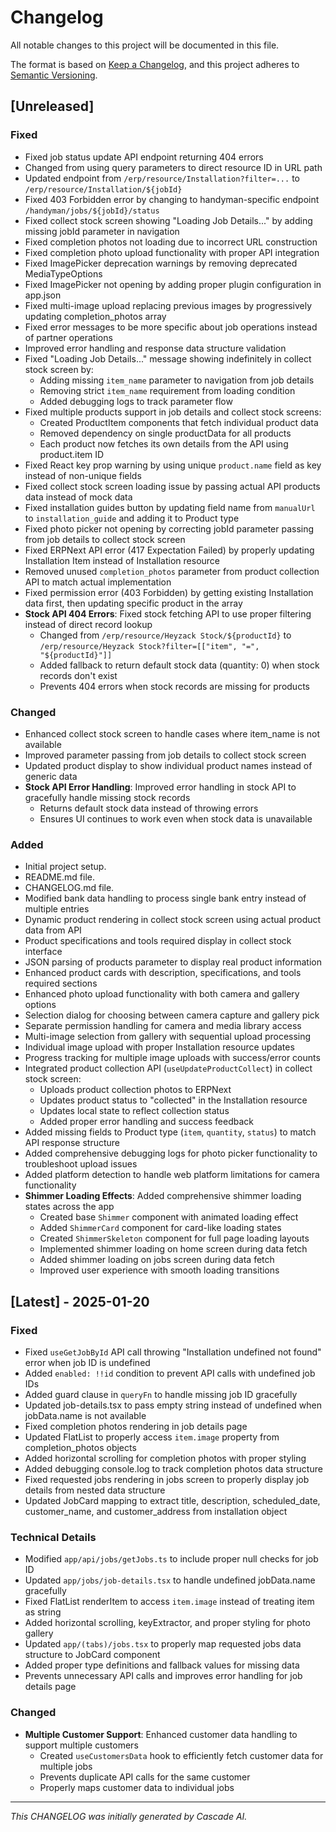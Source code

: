 # Changelog

All notable changes to this project will be documented in this file.

The format is based on [Keep a Changelog](https://keepachangelog.com/en/1.0.0/),
and this project adheres to [Semantic Versioning](https://semver.org/spec/v2.0.0.html).

## [Unreleased]

### Fixed
- Fixed job status update API endpoint returning 404 errors
- Changed from using query parameters to direct resource ID in URL path
- Updated endpoint from `/erp/resource/Installation?filter=...` to `/erp/resource/Installation/${jobId}`
- Fixed 403 Forbidden error by changing to handyman-specific endpoint `/handyman/jobs/${jobId}/status`
- Fixed collect stock screen showing "Loading Job Details..." by adding missing jobId parameter in navigation
- Fixed completion photos not loading due to incorrect URL construction
- Fixed completion photo upload functionality with proper API integration
- Fixed ImagePicker deprecation warnings by removing deprecated MediaTypeOptions
- Fixed ImagePicker not opening by adding proper plugin configuration in app.json
- Fixed multi-image upload replacing previous images by progressively updating completion_photos array
- Fixed error messages to be more specific about job operations instead of partner operations
- Improved error handling and response data structure validation
- Fixed "Loading Job Details..." message showing indefinitely in collect stock screen by:
  - Adding missing `item_name` parameter to navigation from job details
  - Removing strict `item_name` requirement from loading condition
  - Added debugging logs to track parameter flow
- Fixed multiple products support in job details and collect stock screens:
  - Created ProductItem components that fetch individual product data
  - Removed dependency on single productData for all products
  - Each product now fetches its own details from the API using product.item ID
- Fixed React key prop warning by using unique `product.name` field as key instead of non-unique fields
- Fixed collect stock screen loading issue by passing actual API products data instead of mock data
- Fixed installation guides button by updating field name from `manualUrl` to `installation_guide` and adding it to Product type
- Fixed photo picker not opening by correcting jobId parameter passing from job details to collect stock screen
- Fixed ERPNext API error (417 Expectation Failed) by properly updating Installation Item instead of Installation resource
- Removed unused `completion_photos` parameter from product collection API to match actual implementation
- Fixed permission error (403 Forbidden) by getting existing Installation data first, then updating specific product in the array
- **Stock API 404 Errors**: Fixed stock fetching API to use proper filtering instead of direct record lookup
  - Changed from `/erp/resource/Heyzack Stock/${productId}` to `/erp/resource/Heyzack Stock?filter=[["item", "=", "${productId}"]]`
  - Added fallback to return default stock data (quantity: 0) when stock records don't exist
  - Prevents 404 errors when stock records are missing for products

### Changed
- Enhanced collect stock screen to handle cases where item_name is not available
- Improved parameter passing from job details to collect stock screen
- Updated product display to show individual product names instead of generic data
- **Stock API Error Handling**: Improved error handling in stock API to gracefully handle missing stock records
  - Returns default stock data instead of throwing errors
  - Ensures UI continues to work even when stock data is unavailable

### Added
- Initial project setup.
- README.md file.
- CHANGELOG.md file.
- Modified bank data handling to process single bank entry instead of multiple entries
- Dynamic product rendering in collect stock screen using actual product data from API
- Product specifications and tools required display in collect stock interface
- JSON parsing of products parameter to display real product information
- Enhanced product cards with description, specifications, and tools required sections
- Enhanced photo upload functionality with both camera and gallery options
- Selection dialog for choosing between camera capture and gallery pick
- Separate permission handling for camera and media library access
- Multi-image selection from gallery with sequential upload processing
- Individual image upload with proper Installation resource updates
- Progress tracking for multiple image uploads with success/error counts
- Integrated product collection API (`useUpdateProductCollect`) in collect stock screen:
  - Uploads product collection photos to ERPNext
  - Updates product status to "collected" in the Installation resource
  - Updates local state to reflect collection status
  - Added proper error handling and success feedback
- Added missing fields to Product type (`item`, `quantity`, `status`) to match API response structure
- Added comprehensive debugging logs for photo picker functionality to troubleshoot upload issues
- Added platform detection to handle web platform limitations for camera functionality
- **Shimmer Loading Effects**: Added comprehensive shimmer loading states across the app
  - Created base `Shimmer` component with animated loading effect
  - Added `ShimmerCard` component for card-like loading states
  - Created `ShimmerSkeleton` component for full page loading layouts
  - Implemented shimmer loading on home screen during data fetch
  - Added shimmer loading on jobs screen during data fetch
  - Improved user experience with smooth loading transitions

## [Latest] - 2025-01-20

### Fixed
- Fixed `useGetJobById` API call throwing "Installation undefined not found" error when job ID is undefined
- Added `enabled: !!id` condition to prevent API calls with undefined job IDs
- Added guard clause in `queryFn` to handle missing job ID gracefully
- Updated job-details.tsx to pass empty string instead of undefined when jobData.name is not available
- Fixed completion photos rendering in job details page
- Updated FlatList to properly access `item.image` property from completion_photos objects
- Added horizontal scrolling for completion photos with proper styling
- Added debugging console.log to track completion photos data structure
- Fixed requested jobs rendering in jobs screen to properly display job details from nested data structure
- Updated JobCard mapping to extract title, description, scheduled_date, customer_name, and customer_address from installation object

### Technical Details
- Modified `app/api/jobs/getJobs.ts` to include proper null checks for job ID
- Updated `app/jobs/job-details.tsx` to handle undefined jobData.name gracefully
- Fixed FlatList renderItem to access `item.image` instead of treating item as string
- Added horizontal scrolling, keyExtractor, and proper styling for photo gallery
- Updated `app/(tabs)/jobs.tsx` to properly map requested jobs data structure to JobCard component
- Added proper type definitions and fallback values for missing data
- Prevents unnecessary API calls and improves error handling for job details page

### Changed
- **Multiple Customer Support**: Enhanced customer data handling to support multiple customers
  - Created `useCustomersData` hook to efficiently fetch customer data for multiple jobs
  - Prevents duplicate API calls for the same customer
  - Properly maps customer data to individual jobs

---

*This CHANGELOG was initially generated by Cascade AI.*
